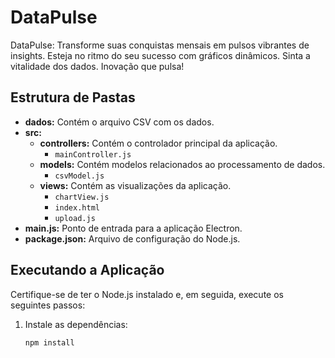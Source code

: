 # DataPulse

DataPulse: Transforme suas conquistas mensais em pulsos vibrantes de insights.
Esteja no ritmo do seu sucesso com gráficos dinâmicos. Sinta a vitalidade dos dados. Inovação que pulsa!

## Estrutura de Pastas

- **dados:** Contém o arquivo CSV com os dados.
- **src:**
    - **controllers:** Contém o controlador principal da aplicação.
        - `mainController.js`
    - **models:** Contém modelos relacionados ao processamento de dados.
        - `csvModel.js`
    - **views:** Contém as visualizações da aplicação.
        - `chartView.js`
        - `index.html`
        - `upload.js`
- **main.js:** Ponto de entrada para a aplicação Electron.
- **package.json:** Arquivo de configuração do Node.js.

## Executando a Aplicação

Certifique-se de ter o Node.js instalado e, em seguida, execute os seguintes passos:

1. Instale as dependências:
   ```bash
   npm install
